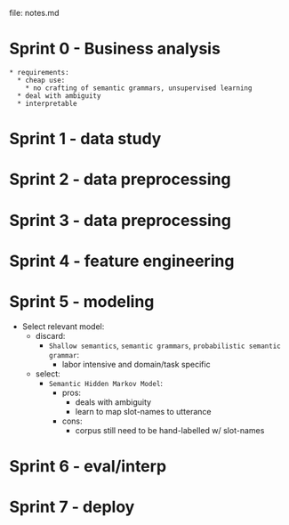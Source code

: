

file:  notes.md 

# Sprint 0 - Business analysis
    
    * requirements:  
      * cheap use:   
        * no crafting of semantic grammars, unsupervised learning  
      * deal with ambiguity   
      * interpretable  

# Sprint 1 - data study

# Sprint 2 - data preprocessing

# Sprint 3 - data preprocessing

# Sprint 4 - feature engineering

# Sprint 5 - modeling

* Select relevant model:  
    * discard:  
      * `Shallow semantics`, `semantic grammars`, `probabilistic semantic grammar`:   
          * labor intensive and domain/task specific  
    * select:  
      * `Semantic Hidden Markov Model`:           
        * pros:
          * deals with ambiguity 
          * learn to map slot-names to utterance  
        * cons:
          * corpus still need to be hand-labelled w/ slot-names  
        

# Sprint 6 - eval/interp

# Sprint 7 - deploy  

